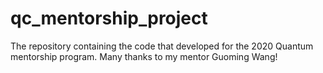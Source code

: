 # qc_mentorship_project
The repository containing the code that developed for the 2020 Quantum mentorship program. Many thanks to my mentor Guoming Wang!
